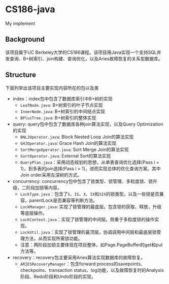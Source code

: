 # CS186-java
My implement
## Background
  该项目属于UC Berkeley大学的CS186课程。该项目用Java实现一个支持SQL并发查询、B+树索引、join构建、查询优化，以及Aries故障恢复的关系型数据库。
## Structure
下面列举出该项目主要实现内容所在的包以及类
* index：index包中包含了数据库索引中B+树的实现
    * ```LeafNode.java```: B+树索引的叶子节点实现
    * ```InnerNode.java```: B+树索引的中间结点实现
    * ```BPlusTree.java```: B+树索引的整体实现
* query: query包中包含了数据库各种join算法实现，以及Query Optimization的实现
    * ```BNLJOperator.java```: Block Nested Loop Join的算法实现
    * ```GHJOperator.java```: Grace Hash Join的算法实现
    * ```SortMergeOperator.java```: Sort Merge Join的算法实现
    * ```SortOperator.java```: External Sort的算法实现
    * ```QueryPlan.java```：采用动态规划的思想，从单表查询优化选择(Pass i = 1)，到多表的join选择(Pass i > 1)，进而实现总体的优化查询方案。其中Join order采用左深树的方式。
* concurrency: concurrency包中包含了锁类型、锁管理、多粒度锁、锁升级，二阶段加锁等内容。
    * ```LockType.java```：包含了```S```、```IS```、```X```、```IX```和```SIX```的锁类型。以及一些锁是否兼容，parentLock是否兼容等判断方法。
    * ```LockManager.java```: 实现了锁管理的最底层。包含锁的获取、释放，升级等底层操作。
    * ```LockContext.java```：实现了锁管理的中间层。侧重于多粒度锁的操作实现。
    * ```LockUtil.java```：实现了锁管理的最顶层。协调调用中间层和最底层锁管理方法，从而实现所需锁功能。
    * 注意：两阶段加锁主要体现在项目整体，如Page.PageBuffer的get和put方法等。
* recovery：recovery包主要采用Aries算法实现数据库的故障恢复。
   *  ```ARIESRecoveryManager```：包含forward process的savepoints、checkpoins、transaction status、log功能，以及故障恢复时的Analysis阶段、Redo阶段和Undo阶段的实现。
